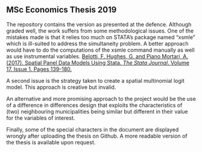 ## MSc Economics Thesis 2019

The repository contains the version as presented at the defence. Although graded well, the work suffers from some methodological issues. One of the mistakes made is that it relies too much on STATA’s package named “xsmle” which is ill-suited to address the simultaneity problem. A better approach would have to do the computations of the xsmle command manually as well as use instrumental variables. 
[Belotti, F. Hughes, G. and Piano Mortari, A. (2017). Spatial Panel Data Models Using Stata. *The Stata Journal*. Volume 17. Issue 1. Pages 139-180.](https://journals.sagepub.com/doi/abs/10.1177/1536867X1701700109) 

A second issue is the strategy taken to create a spatial multinomial logit model. This approach is creative but invalid. 

An alternative and more promising approach to the project would be the use of a difference in differences design that exploits the characteristics of (two) neighbouring municipalities being similar but different in their value for the variables of interest. 

Finally, some of the special characters in the document are displayed wrongly after uploading the thesis on Github. A more readable version of the thesis is available upon request. 
